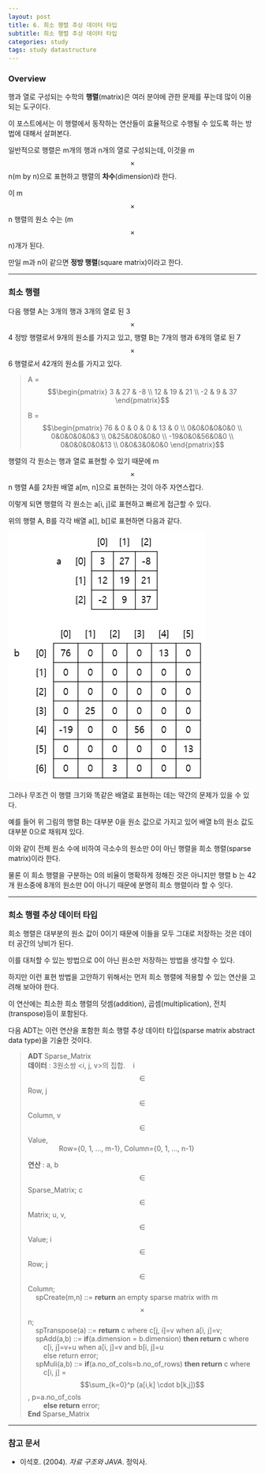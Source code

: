 ```yaml
---
layout: post
title: 6. 희소 행렬 추상 데이터 타입
subtitle: 희소 행렬 추상 데이터 타입
categories: study
tags: study datastructure
---
```


### Overview

행과 열로 구성되는 수학의 **행렬**(matrix)은 여러 분야에 관한 문제를 푸는데 많이 이용되는 도구이다.

이 포스트에서는 이 행렬에서 동작하는 연산들이 효율적으로 수행될 수 있도록 하는 방법에 대해서 살펴본다.

일반적으로 행렬은 m개의 행과 n개의 열로 구성되는데, 이것을 m$$\times$$n(m by n)으로 표현하고 행렬의 **차수**(dimension)라 한다.

이 m$$\times$$n 행렬의 원소 수는 (m$$\times$$n)개가 된다.

만일 m과 n이 같으면 **정방 행렬**(square matrix)이라고 한다.

***

### 희소 행렬

다음 행렬 A는 3개의 행과 3개의 열로 된 3$$\times$$4 정방 행렬로서 9개의 원소를 가지고 있고, 행렬 B는 7개의 행과 6개의 열로 된 7$$\times$$6 행렬로서 42개의 원소를 가지고 있다.

> A = $$\begin{pmatrix} 3 & 27 & -8 \\ 12 & 19 & 21 \\ -2 & 9 & 37 \end{pmatrix}$$  
> 
> B = $$\begin{pmatrix} 76 & 0 & 0 & 0 & 13 & 0 \\ 0&0&0&0&0&0 \\ 0&0&0&0&0&3 \\ 0&25&0&0&0&0 \\ -19&0&0&56&0&0 \\ 0&0&0&0&0&13 \\ 0&0&3&0&0&0 \end{pmatrix}$$

행렬의 각 원소는 행과 열로 표현할 수 있기 때문에 m$$\times$$n 행렬 A를 2차원 배열 a&#91;m, n&#93;으로 표현하는 것이 아주 자연스럽다.

이렇게 되면 행렬의 각 원소는 a&#91;i, j&#93;로 표현하고 빠르게 접근할 수 있다.

위의 행렬 A, B를 각각 배열 a&#91;&#93;, b&#91;&#93;로 표현하면 다음과 같다.

![fig_4](/assets/img/study_img/java_190718_1/fig_4.png "fig_4")

그러나 무조건 이 행렬 크기와 똑같은 배열로 표현하는 데는 약간의 문제가 있을 수 있다.

예를 들어 위 그림의 행렬 B는 대부분 0을 원소 값으로 가지고 있어 배열 b의 원소 값도 대부분 0으로 채워져 있다.

이와 같이 전체 원소 수에 비하여 극소수의 원소만 0이 아닌 행렬을 희소 행렬(sparse matrix)이라 한다.

물론 이 희소 행렬을 구분하는 0의 비율이 명확하게 정해진 것은 아니지만 행렬 b 는 42개 원소중에 8개의 원소만 0이 아니기 때문에 분명히 희소 행렬이라 할 수 잇다.

***

### 희소 행렬 추상 데이터 타입

희소 행렬은 대부분의 원소 값이 0이기 때문에 이들을 모두 그대로 저장하는 것은 데이터 공간의 낭비가 된다.

이를 대처할 수 있는 방법으로 0이 아닌 원소만 저장하는 방법을 생각할 수 있다.

하지만 이런 표현 방법을 고안하기 위해서는 먼저 희소 행렬에 적용할 수 있는 연산을 고려해 보아야 한다.

이 연산에는 최소한 희소 행렬의 덧셈(addition), 곱셈(multiplication), 전치(transpose)등이 포함된다.

다음 ADT는 이런 연산을 포함한 희소 행렬 추상 데이터 타입(sparse matrix abstract data type)을 기술한 것이다.

> **ADT** Sparse_Matrix  
> **데이터** : 3원소쌍 &lt;i, j, v&gt;의 집합.&nbsp;&nbsp;&nbsp;&nbsp;i$$\in$$Row, j$$\in$$Column, v$$\in$$Value,  
> &nbsp;&nbsp;&nbsp;&nbsp;&nbsp;&nbsp;&nbsp;&nbsp;&nbsp;&nbsp;&nbsp;&nbsp;&nbsp;&nbsp;&nbsp;&nbsp;Row=&#123;0, 1, ..., m-1&#125;, Column=&#123;0, 1, ..., n-1&#125;  
> 
> **연산** : a, b $$\in$$ Sparse_Matrix; c$$\in$$Matrix; u, v, $$\in$$ Value; i$$\in$$Row; j$$\in$$Column;  
> &nbsp;&nbsp;&nbsp;&nbsp;spCreate(m,n) ::= **return** an empty sparse matrix with m$$\times$$n;  
> &nbsp;&nbsp;&nbsp;&nbsp;spTranspose(a) ::= **return** c where c&#91;j, i&#93;=v when a&#91;i, j&#93;=v;  
> &nbsp;&nbsp;&nbsp;&nbsp;spAdd(a,b) ::= **if**(a.dimension = b.dimension) **then return** c where  
> &nbsp;&nbsp;&nbsp;&nbsp;&nbsp;&nbsp;&nbsp;&nbsp;c&#91;i, j&#93;=v+u when a&#91;i, j&#93;=v and b&#91;i, j&#93;=u  
> &nbsp;&nbsp;&nbsp;&nbsp;&nbsp;&nbsp;&nbsp;&nbsp;else return error;  
> &nbsp;&nbsp;&nbsp;&nbsp;spMuli(a,b) ::= **if**(a.no_of_cols=b.no_of_rows) **then return** c where  
> &nbsp;&nbsp;&nbsp;&nbsp;&nbsp;&nbsp;&nbsp;&nbsp;c&#91;i, j&#93; = $$\sum_{k=0}^p (a[i,k] \cdot b[k,j])$$, p=a.no_of_cols  
> &nbsp;&nbsp;&nbsp;&nbsp;&nbsp;&nbsp;&nbsp;&nbsp;**else return** error;  
> **End** Sparse_Matrix


***

### 참고 문서
- 이석호. (2004). *자료 구조와 JAVA*. 정익사.
